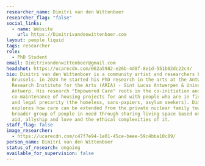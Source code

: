 ```yaml
---
researcher_name: Dimitri van den Wittenboer
researcher_flag: "false"
social_links:
  - name: Website
    url: https://Dimitrivandenwittenboer.com
layout: people.liquid
tags: researcher
role:
  - PhD Student
email: Dimitrivandenwittenboer@gmail.com
headshot: https://ucarecdn.com/062a5982-e26b-4d0f-8e1d-551b02dc22c4/
bio: Dimitri van den Wittenboer is a community artist and researchers based in
  Brussels. in 2024 he started his PhD research in the arts at the Antwerp
  Research Institute for the Arts (ARIA) - Sint Lucas Antwerpen & University of
  Antwerp. His research "Empowered Care" roots in the co-initiation and
  co-maintenance of housing projects for and with people who are in financial
  and legal precarity (the homeless, sans-papiers, asylum seekers). Dimitri
  explores how care can be extended from the private nuclear family towards a
  broader group of people in need through sharing living space based on mutual
  aid, allyship and love and the ethical complexities of it.
staff_flag: false
image_researcher:
  - https://ucarecdn.com/c47f7e94-1e01-45ce-beee-59c4bba10c89/
person_name: Dimitri van den Wittenboer
status_of_research: ongoing
available_for_supervision: false
---
```


